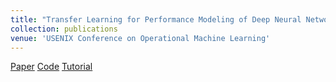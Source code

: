 ```yaml
---
title: "Transfer Learning for Performance Modeling of Deep Neural Network Systems"
collection: publications
venue: 'USENIX Conference on Operational Machine Learning'
---
```

[Paper](https://www.usenix.org/system/files/opml19papers-iqbal.pdf)
[Code](https://github.com/iqbal128855/OpML19-DNNPerfModeling)
[Tutorial](https://www.usenix.org/sites/default/files/conference/protected-files/opml19_slides_iqbal.pdf)

